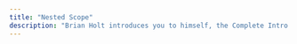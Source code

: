```yaml
---
title: "Nested Scope"
description: "Brian Holt introduces you to himself, the Complete Intro to React version 6, and what you can expect to learn"
---
```

